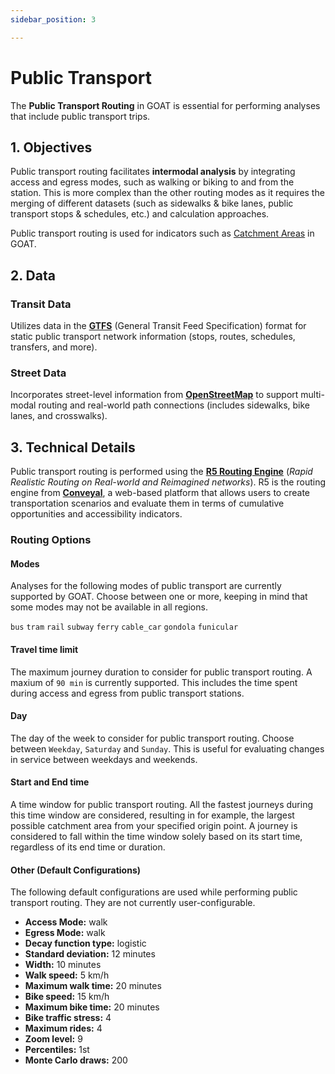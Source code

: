 ```yaml
---
sidebar_position: 3

---
```


# Public Transport

The **Public Transport Routing** in GOAT is essential for performing analyses that include public transport trips.

## 1. Objectives

Public transport routing facilitates **intermodal analysis** by integrating access and egress modes, such as walking or biking to and from the station. This is more complex than the other routing modes as it requires the merging of different datasets (such as sidewalks & bike lanes, public transport stops & schedules, etc.) and calculation approaches.

Public transport routing is used for indicators such as [Catchment Areas](../toolbox/accessibility_indicators/catchments) in GOAT.


## 2. Data

### Transit Data

Utilizes data in the **[GTFS](https://gtfs.org/)** (General Transit Feed Specification) format for static public transport network information (stops, routes, schedules, transfers, and more).


### Street Data

Incorporates street-level information from  **[OpenStreetMap](https://wiki.openstreetmap.org/)** to support multi-modal routing and real-world path connections (includes sidewalks, bike lanes, and crosswalks).


## 3. Technical Details

Public transport routing is performed using the **[R5 Routing Engine](https://github.com/conveyal/r5)** (_Rapid Realistic Routing on Real-world and Reimagined networks_). R5 is the routing engine from **[Conveyal](https://conveyal.com/)**, a web-based platform that allows users to create transportation scenarios and evaluate them in terms of cumulative opportunities and accessibility indicators.


### Routing Options

#### Modes

Analyses for the following modes of public transport are currently supported by GOAT. Choose between one or more, keeping in mind that some modes may not be available in all regions.

`bus` `tram` `rail` `subway` `ferry` `cable_car` `gondola` `funicular`

#### Travel time limit

The maximum journey duration to consider for public transport routing. A maxium of `90 min` is currently supported. This includes the time spent during access and egress from public transport stations.

#### Day

The day of the week to consider for public transport routing. Choose between `Weekday`, `Saturday` and `Sunday`. This is useful for evaluating changes in service between weekdays and weekends.

#### Start and End time

A time window for public transport routing. All the fastest journeys during this time window are considered, resulting in for example, the largest possible catchment area from your specified origin point. A journey is considered to fall within the time window solely based on its start time, regardless of its end time or duration.

#### Other (Default Configurations)

The following default configurations are used while performing public transport routing. They are not currently user-configurable.

- **Access Mode:** walk
- **Egress Mode:** walk
- **Decay function type:** logistic
- **Standard deviation:** 12 minutes
- **Width:** 10 minutes
- **Walk speed:** 5 km/h
- **Maximum walk time:** 20 minutes
- **Bike speed:** 15 km/h
- **Maximum bike time:** 20 minutes
- **Bike traffic stress:** 4
- **Maximum rides:** 4
- **Zoom level:** 9
- **Percentiles:** 1st
- **Monte Carlo draws:** 200